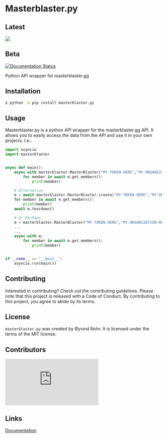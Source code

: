 # Masterblaster.py
## Latest
[![](https://readthedocs.org/projects/masterblasterpy/badge/?version=latest)](https://masterblasterpy.readthedocs.io/en/latest/?badge=latest)
## Beta
[![Documentation Status](https://readthedocs.org/projects/masterblasterpy/badge/?version=beta)](https://masterblasterpy.readthedocs.io/en/beta/?badge=beta)

Python API wrapper for masterblaster.gg
## Installation

```bash
$ python -m pip install masterblaster.py
```

## Usage

Masterblaster.py is a python API wrapper for the masterblaster.gg API. It allows you to easily access the data from the API and use it in your own projects.
I.e.:

```python
import asyncio
import masterblaster


async def main():
    async with masterblaster.MasterBlaster("MY-TOKEN-HERE","MY-ORGANIZATION-HERE") as m:
        for member in await m.get_members():
            print(member)

    # Alternative
    m = await masterblaster.MasterBlaster.create("MY-TOKEN-HERE","MY-ORGANIZATION-HERE")
    for member in await m.get_members():
        print(member)
    await m.teardown()

    # Or Perhaps
    m = masterblaster.MasterBlaster("MY-TOKEN-HERE","MY-ORGANIZATION-HERE")
    ...
    ...
    async with m:
        for member in await m.get_members():
            print(member)


if __name__ == "__main__":
    asyncio.run(main())
```

## Contributing

Interested in contributing? Check out the contributing guidelines. 
Please note that this project is released with a Code of Conduct. 
By contributing to this project, you agree to abide by its terms.

## License

`masterblaster.py` was created by Øyvind Nohr. It is licensed under the terms
of the MIT license.

## Contributors
[![Contributors](https://img.shields.io/github/contributors/askepios-ai/masterblaster.py)](https://github.com/skepios-ai/masterblaster.py/graphs/contributors)


## Links
[Documentation](https://masterblasterpy.readthedocs.io/en/latest/)

